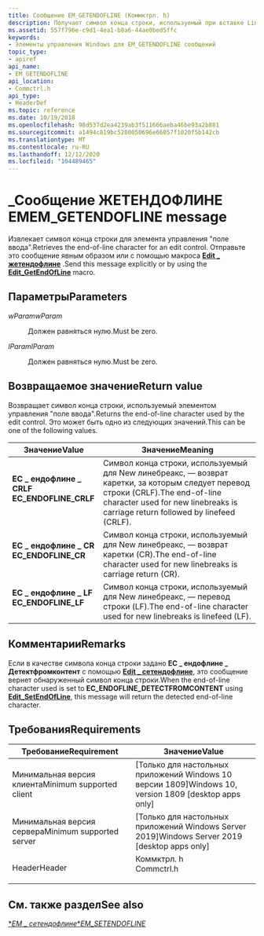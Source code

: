 ```yaml
---
title: Сообщение EM_GETENDOFLINE (Коммктрл. h)
description: Получает символ конца строки, используемый при вставке LineBreak. Отправьте это сообщение явным образом или с помощью \_ макроса Edit жетендофлине.
ms.assetid: 557f796e-c9d1-4ea1-b8a6-44ae0bed5ffc
keywords:
- Элементы управления Windows для EM_GETENDOFLINE сообщений
topic_type:
- apiref
api_name:
- EM_GETENDOFLINE
api_location:
- Commctrl.h
api_type:
- HeaderDef
ms.topic: reference
ms.date: 10/19/2018
ms.openlocfilehash: 98d537d2ea4239ab3f511666aeba46be93a2b881
ms.sourcegitcommit: a1494c819bc5200050696e66057f1020f5b142cb
ms.translationtype: MT
ms.contentlocale: ru-RU
ms.lasthandoff: 12/12/2020
ms.locfileid: "104489465"
---
```

# <a name="em_getendofline-message"></a><span data-ttu-id="cf70c-105">\_Сообщение ЖЕТЕНДОФЛИНЕ EM</span><span class="sxs-lookup"><span data-stu-id="cf70c-105">EM\_GETENDOFLINE message</span></span>

<span data-ttu-id="cf70c-106">Извлекает символ конца строки для элемента управления "поле ввода".</span><span class="sxs-lookup"><span data-stu-id="cf70c-106">Retrieves the end-of-line character for an edit control.</span></span> <span data-ttu-id="cf70c-107">Отправьте это сообщение явным образом или с помощью макроса [**Edit \_ жетендофлине**](/windows/desktop/api/Commctrl/nf-commctrl-edit_getendofline) .</span><span class="sxs-lookup"><span data-stu-id="cf70c-107">Send this message explicitly or by using the [**Edit\_GetEndOfLine**](/windows/desktop/api/Commctrl/nf-commctrl-edit_getendofline) macro.</span></span>

## <a name="parameters"></a><span data-ttu-id="cf70c-108">Параметры</span><span class="sxs-lookup"><span data-stu-id="cf70c-108">Parameters</span></span>

<dl> <dt>

<span data-ttu-id="cf70c-109">*wParam*</span><span class="sxs-lookup"><span data-stu-id="cf70c-109">*wParam*</span></span> 
</dt> <dd><span data-ttu-id="cf70c-110">Должен равняться нулю.</span><span class="sxs-lookup"><span data-stu-id="cf70c-110">Must be zero.</span></span></dd> <dt>

<span data-ttu-id="cf70c-111">*lParam*</span><span class="sxs-lookup"><span data-stu-id="cf70c-111">*lParam*</span></span> 
</dt> <dd><span data-ttu-id="cf70c-112">Должен равняться нулю.</span><span class="sxs-lookup"><span data-stu-id="cf70c-112">Must be zero.</span></span></dd> </dl>

## <a name="return-value"></a><span data-ttu-id="cf70c-113">Возвращаемое значение</span><span class="sxs-lookup"><span data-stu-id="cf70c-113">Return value</span></span>

<span data-ttu-id="cf70c-114">Возвращает символ конца строки, используемый элементом управления "поле ввода".</span><span class="sxs-lookup"><span data-stu-id="cf70c-114">Returns the end-of-line character used by the edit control.</span></span> <span data-ttu-id="cf70c-115">Это может быть одно из следующих значений.</span><span class="sxs-lookup"><span data-stu-id="cf70c-115">This can be one of the following values.</span></span>

| <span data-ttu-id="cf70c-116">Значение</span><span class="sxs-lookup"><span data-stu-id="cf70c-116">Value</span></span>                                                                                                                                                   | <span data-ttu-id="cf70c-117">Значение</span><span class="sxs-lookup"><span data-stu-id="cf70c-117">Meaning</span></span>                                                                                        |
|---------------------------------------------------------------------------------------------------------------------------------------------------------|------------------------------------------------------------------------------------------------|
| <span id="EC_ENDOFLINE_CRLF"></span><span id="ec_endofline_crlf"></span><dl> <span data-ttu-id="cf70c-118"><dt>**EC \_ ендофлине \_ CRLF**</dt></span><span class="sxs-lookup"><span data-stu-id="cf70c-118"><dt>**EC\_ENDOFLINE\_CRLF**</dt></span></span> </dl> | <span data-ttu-id="cf70c-119">Символ конца строки, используемый для New линебреакс, — возврат каретки, за которым следует перевод строки (CRLF).</span><span class="sxs-lookup"><span data-stu-id="cf70c-119">The end-of-line character used for new linebreaks is carriage return followed by linefeed (CRLF).</span></span><br/> |
| <span id="EC_ENDOFLINE_CR"></span><span id="ec_endofline_cr"></span><dl> <span data-ttu-id="cf70c-120"><dt>**EC \_ ендофлине \_ CR**</dt></span><span class="sxs-lookup"><span data-stu-id="cf70c-120"><dt>**EC\_ENDOFLINE\_CR**</dt></span></span> </dl>       | <span data-ttu-id="cf70c-121">Символ конца строки, используемый для New линебреакс, — возврат каретки (CR).</span><span class="sxs-lookup"><span data-stu-id="cf70c-121">The end-of-line character used for new linebreaks is carriage return (CR).</span></span><br/>                        |
| <span id="EC_ENDOFLINE_LF"></span><span id="ec_endofline_lf"></span><dl> <span data-ttu-id="cf70c-122"><dt>**EC \_ ендофлине \_ LF**</dt></span><span class="sxs-lookup"><span data-stu-id="cf70c-122"><dt>**EC\_ENDOFLINE\_LF**</dt></span></span> </dl>       | <span data-ttu-id="cf70c-123">Символ конца строки, используемый для New линебреакс, — перевод строки (LF).</span><span class="sxs-lookup"><span data-stu-id="cf70c-123">The end-of-line character used for new linebreaks is linefeed (LF).</span></span><br/>                               |

## <a name="remarks"></a><span data-ttu-id="cf70c-124">Комментарии</span><span class="sxs-lookup"><span data-stu-id="cf70c-124">Remarks</span></span>

<span data-ttu-id="cf70c-125">Если в качестве символа конца строки задано **EC \_ ендофлине \_ Детектфромконтент** с помощью [**Edit \_ сетендофлине**](/windows/desktop/api/Commctrl/nf-commctrl-edit_setendofline), это сообщение вернет обнаруженный символ конца строки.</span><span class="sxs-lookup"><span data-stu-id="cf70c-125">When the end-of-line character used is set to **EC\_ENDOFLINE\_DETECTFROMCONTENT** using [**Edit\_SetEndOfLine**](/windows/desktop/api/Commctrl/nf-commctrl-edit_setendofline), this message will return the detected end-of-line character.</span></span>

## <a name="requirements"></a><span data-ttu-id="cf70c-126">Требования</span><span class="sxs-lookup"><span data-stu-id="cf70c-126">Requirements</span></span>



| <span data-ttu-id="cf70c-127">Требование</span><span class="sxs-lookup"><span data-stu-id="cf70c-127">Requirement</span></span> | <span data-ttu-id="cf70c-128">Значение</span><span class="sxs-lookup"><span data-stu-id="cf70c-128">Value</span></span> |
|-------------------------------------|---------------------------------------------------------------------------------------|
| <span data-ttu-id="cf70c-129">Минимальная версия клиента</span><span class="sxs-lookup"><span data-stu-id="cf70c-129">Minimum supported client</span></span><br/> | <span data-ttu-id="cf70c-130">\[Только для настольных приложений Windows 10 версии 1809\]</span><span class="sxs-lookup"><span data-stu-id="cf70c-130">Windows 10, version 1809 \[desktop apps only\]</span></span><br/>                             |
| <span data-ttu-id="cf70c-131">Минимальная версия сервера</span><span class="sxs-lookup"><span data-stu-id="cf70c-131">Minimum supported server</span></span><br/> | <span data-ttu-id="cf70c-132">\[Только для настольных приложений Windows Server 2019\]</span><span class="sxs-lookup"><span data-stu-id="cf70c-132">Windows Server 2019 \[desktop apps only\]</span></span><br/>                                  |
| <span data-ttu-id="cf70c-133">Header</span><span class="sxs-lookup"><span data-stu-id="cf70c-133">Header</span></span><br/>                   | <dl> <span data-ttu-id="cf70c-134"><dt>Коммктрл. h</dt></span><span class="sxs-lookup"><span data-stu-id="cf70c-134"><dt>Commctrl.h</dt></span></span> </dl> |



## <a name="see-also"></a><span data-ttu-id="cf70c-135">См. также раздел</span><span class="sxs-lookup"><span data-stu-id="cf70c-135">See also</span></span>

<dl> <dt>

[<span data-ttu-id="cf70c-136">\**EM \_ сетендофлине*</span><span class="sxs-lookup"><span data-stu-id="cf70c-136">\**EM\_SETENDOFLINE*</span></span>](em-setendofline.md)
</dt> </dl>
 

 





